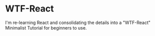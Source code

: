 # WTF-React
I'm re-learning React and consolidating the details into a "WTF-React" Minimalist Tutorial for beginners to use. 
